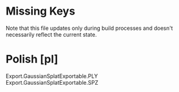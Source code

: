 # Missing Keys
Note that this file updates only during build processes and doesn't necessarily reflect the current state.

# Polish [pl]
Export.GaussianSplatExportable.PLY  
Export.GaussianSplatExportable.SPZ  

